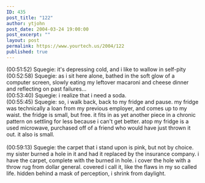 ```yaml
---
ID: 435
post_title: "122"
author: ytjohn
post_date: 2004-03-24 19:00:00
post_excerpt: ""
layout: post
permalink: https://www.yourtech.us/2004/122
published: true
---
```

(00:51:52) Squegie: it's depressing cold, and i like to wallow in self-pity<br />
(00:52:58) Squegie: as i sit here alone, bathed in the soft glow of a computer screen, slowly eating my leftover macaroni and cheese dinner and reflecting on past failures...<br />
(00:53:40) Squegie: i realize that i need a soda.<br />
(00:55:45) Squegie: so, i walk back, back to my fridge and pause.  my fridge was technically a loan from my previous employer, and comes up to my waist.  the fridge is small, but free.  it fits in as yet another piece in a chronic pattern on settling for less because i can't get better.  atop my fridge is a used microwave, purchased off of a friend who would have just thrown it out.  it also is small.<br />
<br />
(00:59:13) Squegie: the carpet that i stand upon is pink, but not by choice.  my sister burned a hole in it and had it replaced by the insurance company.  i have the carpet, complete with the burned in hole.  i cover the hole with a throw rug from dollar general.  covered i call it, like the flaws in my so called life.  hidden behind a mask of perception, i shrink from daylight.